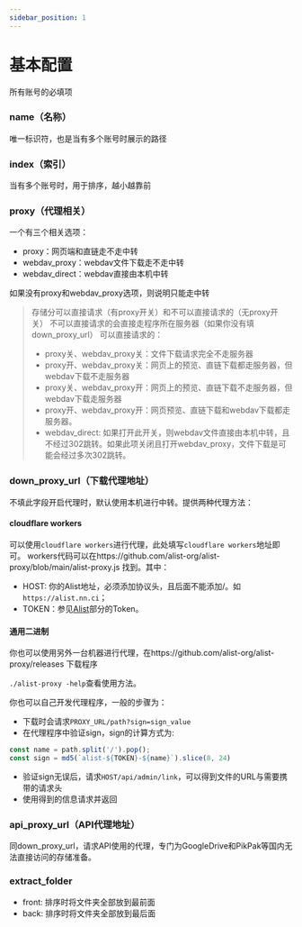 ```yaml
---
sidebar_position: 1
---
```


# 基本配置
所有账号的必填项
### name（名称）
唯一标识符，也是当有多个账号时展示的路径
### index（索引）
当有多个账号时，用于排序，越小越靠前
### proxy（代理相关）
一个有三个相关选项：
- proxy：网页端和直链走不走中转
- webdav_proxy：webdav文件下载走不走中转
- webdav_direct：webdav直接由本机中转

如果没有proxy和webdav_proxy选项，则说明只能走中转

> 存储分可以直接请求（有proxy开关）和不可以直接请求的（无proxy开关）
> 不可以直接请求的会直接走程序所在服务器（如果你没有填down_proxy_url）
> 可以直接请求的：
> - proxy关、webdav_proxy关：文件下载请求完全不走服务器
> - proxy开、webdav_proxy关：网页上的预览、直链下载都走服务器，但webdav下载不走服务器
> - proxy关、webdav_proxy开：网页上的预览、直链下载不走服务器，但webdav下载走服务器
> - proxy开、webdav_proxy开：网页预览、直链下载和webdav下载都走服务器。
> - webdav_direct: 如果打开此开关，则webdav文件直接由本机中转，且不经过302跳转。如果此项关闭且打开webdav_proxy，文件下载是可能会经过多次302跳转。

### down_proxy_url（下载代理地址）
不填此字段开启代理时，默认使用本机进行中转。提供两种代理方法：

#### cloudflare workers
可以使用`cloudflare workers`进行代理，此处填写`cloudflare workers`地址即可。
workers代码可以在https://github.com/alist-org/alist-proxy/blob/main/alist-proxy.js 找到。其中：

- HOST: 你的Alist地址，必须添加协议头，且后面不能添加/。如`https://alist.nn.ci`；
- TOKEN：参见[Alist](./alist.md#token)部分的Token。

#### 通用二进制
你也可以使用另外一台机器进行代理，在https://github.com/alist-org/alist-proxy/releases 下载程序

`./alist-proxy -help`查看使用方法。

你也可以自己开发代理程序，一般的步骤为：
- 下载时会请求`PROXY_URL/path?sign=sign_value`
- 在代理程序中验证sign，sign的计算方式为:
```js
const name = path.split('/').pop();
const sign = md5(`alist-${TOKEN}-${name}`).slice(8, 24)
```
- 验证sign无误后，请求`HOST/api/admin/link`，可以得到文件的URL与需要携带的请求头
- 使用得到的信息请求并返回

### api_proxy_url（API代理地址）

同down_proxy_url，请求API使用的代理，专门为GoogleDrive和PikPak等国内无法直接访问的存储准备。

### extract_folder
- front: 排序时将文件夹全部放到最前面
- back: 排序时将文件夹全部放到最后面